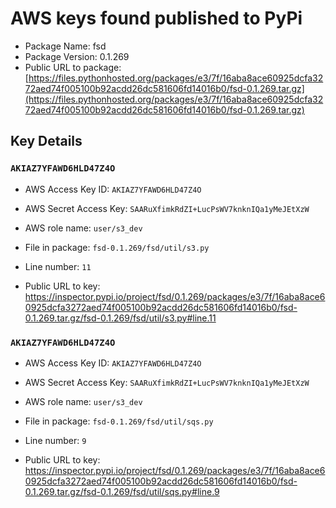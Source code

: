 # AWS keys found published to PyPi

* Package Name: fsd
* Package Version: 0.1.269
* Public URL to package: [https://files.pythonhosted.org/packages/e3/7f/16aba8ace60925dcfa3272aed74f005100b92acdd26dc581606fd14016b0/fsd-0.1.269.tar.gz](https://files.pythonhosted.org/packages/e3/7f/16aba8ace60925dcfa3272aed74f005100b92acdd26dc581606fd14016b0/fsd-0.1.269.tar.gz)

## Key Details

### `AKIAZ7YFAWD6HLD47Z4O`

* AWS Access Key ID: `AKIAZ7YFAWD6HLD47Z4O`
* AWS Secret Access Key: `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` 
* AWS role name: `user/s3_dev`
* File in package: `fsd-0.1.269/fsd/util/s3.py`
* Line number: `11`

* Public URL to key: https://inspector.pypi.io/project/fsd/0.1.269/packages/e3/7f/16aba8ace60925dcfa3272aed74f005100b92acdd26dc581606fd14016b0/fsd-0.1.269.tar.gz/fsd-0.1.269/fsd/util/s3.py#line.11



### `AKIAZ7YFAWD6HLD47Z4O`

* AWS Access Key ID: `AKIAZ7YFAWD6HLD47Z4O`
* AWS Secret Access Key: `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` 
* AWS role name: `user/s3_dev`
* File in package: `fsd-0.1.269/fsd/util/sqs.py`
* Line number: `9`

* Public URL to key: https://inspector.pypi.io/project/fsd/0.1.269/packages/e3/7f/16aba8ace60925dcfa3272aed74f005100b92acdd26dc581606fd14016b0/fsd-0.1.269.tar.gz/fsd-0.1.269/fsd/util/sqs.py#line.9


